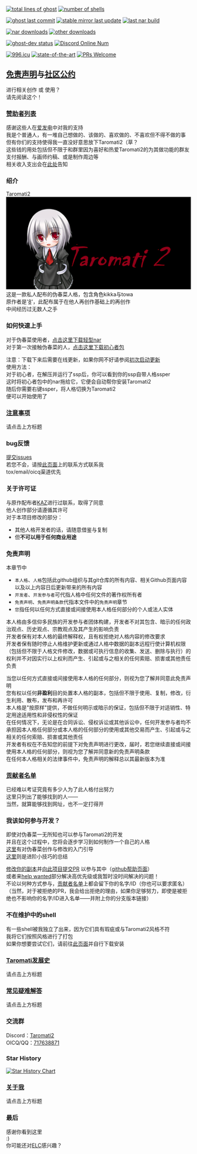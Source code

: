 [![total lines of ghost](https://img.shields.io/tokei/lines/github/Taromati2/ghost?label=total%20lines%20of%20ghost)]( https://github.com/Taromati2/ghost )
[![number of shells](https://img.shields.io/github/directory-file-count/Taromati2/shell?label=number%20of%20shells&type=dir)]( https://github.com/Taromati2/Taromati2/releases/tag/shell_list )

[![ghost last commit](https://img.shields.io/github/last-commit/Taromati2/ghost?label=ghost%20last%20commit)]( https://github.com/Taromati2/ghost )
[![stable mirror last update](https://img.shields.io/github/last-commit/Taromati2/stable-mirror?label=stable%20mirror%20last%20update)]( https://github.com/Taromati2/stable-mirror )
[![last nar build](https://img.shields.io/github/release-date/Taromati2/package-factory?label=last%20nar%20build)]( https://github.com/Taromati2/package-factory )

[![nar downloads](https://img.shields.io/github/downloads/Taromati2/package-factory/total?label=nar%20downloads)]( https://github.com/Taromati2/Taromati2/releases/tag/ghost )
[![other downloads](https://img.shields.io/github/downloads/Taromati2/Taromati2/total?label=other%20downloads)]( https://github.com/Taromati2/Taromati2/releases )

[![ghost-dev status](https://img.shields.io/github/workflow/status/Taromati2/ghost/auto%20check?label=ghost-dev)]( https://github.com/Taromati2/ghost/actions/workflows/auto_check.yml ) [![Discord Online Num](https://img.shields.io/discord/886249817536348160?label=discord)]( https://bit.ly/TaroDiscordServer )

[![996.icu]( https://img.shields.io/badge/link-996.icu-red.svg )]( https://996.icu )
[![state-of-the-art](https://img.shields.io/static/v1?label=state-of-the-art&message=shitcode&color=7B5804)]( https://github.com/trekhleb/state-of-the-art-shitcode )
[![PRs Welcome](https://img.shields.io/badge/PRs-welcome-brightgreen.svg)](http://makeapullrequest.com)

## [免责声明]( #免责声明 )与[社区公约]( https://github.com/Taromati2/.github/blob/master/CODE_OF_CONDUCT.md )  
进行相关创作 或 使用？  
请先阅读这个！  
### [赞助者列表]( ./docs/Sponsor_list.md )  
感谢这些人在[爱发电]( https://afdian.net/@steve02081504 )中对我的支持  
我是个普通人，有一堆自己想做的、该做的、喜欢做的、不喜欢但不得不做的事  
但有你们的支持使得我一直没好意思放下Taromati2（草？  
这些钱的用处包括但不限于和群里因为喜好和热爱Taromati2的为其做功能的群友支付报酬、与画师约稿、或是制作周边等  
相关收入支出会在[此处]( ./docs/moneyIO.md )告知  

### 绍介  
Taromati2  
![简介图加载中]( https://github.com/Taromati2/other/raw/master/github/repository-open-graph.png )  
这是一款私人配布的伪春菜人格，包含角色kikka与towa  
原作者是'[8]( http://unvollendet.web.fc2.com/ )'，此配布属于在他人再创作基础上的再创作  
中间经历过无数人之手  
  
### 如何快速上手  
对于伪春菜使用者，[点击这里下载轻型nar]( https://bit.ly/TaroNar )  
对于第一次接触伪春菜的人，[点击这里下载初心者包]( https://bit.ly/TaroStartPak )  
  
注意：下载下来后需要在线更新，如果你网不好请参阅[初次启动更新]( ./docs/points_for_attention.md#%E4%B8%80%E5%88%9D%E6%AC%A1%E5%90%AF%E5%8A%A8%E6%9B%B4%E6%96%B0 )  
使用方法：  
对于初心者，在解压并运行了ssp后，你可以看到你的ssp自带人格ssper  
这时将初心者包中的nar拖给它，它便会自动帮你安装Taromati2  
随后你需要右键ssper，将人格切换为Taromati2  
便可以开始使用了  

### [注意事项]( ./docs/points_for_attention.md )  
请点击上方标题  

### bug反馈  
[提交issues]( https://github.com/Taromati2/Taromati2/issues/new?assignees=steve02081504&labels=bug&template=bug-report.md&title=a+bug )  
若您不会，请按[此页面]( https://steve02081504.github.io/about )上的联系方式联系我  
tox/email/oicq渠道优先  

### 关于许可证  
与原作配布者[KAZ]( http://unvollendet.web.fc2.com/ )进行过联系，取得了同意  
他人创作部分请遵循其许可  
对于本项目修改的部分：  
- 其他人格开发者的话，请随意借鉴与复制  
- 但**不可以用于任何商业用途**  

### 免责声明  
本章节中  
- `本人格`、`人格`包括此github组织与其git仓库的所有内容、相关Github页面内容以及以上内容日后更新带来的所有内容  
- `开发者`、`开发参与者`可代指人格中任何文件的著作权所有者  
- `免责声明`、`免责声明条款`代指本文件中的`免责声明`章节  
- `您`指任何以任何方式直接或间接使用本人格任何部分的个人或法人实体  

本人格由多信仰多民族的开发参与者团体构建，开发者不对其包含、暗示的任何政治观点、历史观点、宗教观点及其产生的影响负责  
开发者保有对本人格的最终解释权，且有权拒绝对人格内容的修改要求  
开发者保有随时停止人格维护更新或通过人格中数据的副本远程行使计算机权限（包括但不限于人格文件修改，数据或可执行信息的收集、发送、删除与执行）的权利并不对因实行以上权利而产生、引起或与之相关的任何索赔、损害或其他责任负责  

当您以任何方式直接或间接使用本人格的任何部分，则视为您了解并同意此免责声明  
您有权以任何**非盈利**目的处置本人格的副本，包括但不限于使用、复制，修改，衍生利用、散布，发布和再许可  
本人格是"按原样"提供，不做任何明示或暗示的保证，包括但不限于对适销性、特定用途适用性和非侵权性的保证  
在任何情况下，无论是在合同诉讼、侵权诉讼或其他诉讼中，任何开发参与者均不承担因本人格任何部分或本人格的任何部分的使用或其他交易而产生、引起或与之相关的任何索赔、损害或其他责任  
开发者有权在不告知您的前提下对免责声明进行更改，届时，若您继续直接或间接使用本人格的任何部分，则视为您了解并同意新的免责声明条款  
在任何本人格相关的法律事件中，免责声明的解释总以其最新版本为准  

### [贡献者名单]( ./docs/CONTRIBUTORS.md )  
已经难以考证究竟有多少人为了此人格付出努力  
这里只列出了能够找到的人——  
当然，就算能够找到网址，也不一定打得开  

### 我该如何参与开发？  
即使对伪春菜一无所知也可以参与Taromati2的开发  
并且在这个过程中，您将会逐步学习到如何制作一个自己的人格  
[这里]( ./docs/entry_guidance.md )有对伪春菜创作与修改的入门引导  
[这里]( ./docs/advanced_skills.md )则是进阶小技巧的总结  
  
[修改你的副本]( ./docs/fork.md )并[向此项目提交PR]( https://docs.github.com/cn/github/collaborating-with-pull-requests/proposing-changes-to-your-work-with-pull-requests/creating-a-pull-request-from-a-fork )
以参与其中（[github帮助页面]( https://help.github.com/cn )）  
或者来[help wanted]( ./docs/help_wanted.md )部分解决高优先级或我暂时没时间解决的问题！  
不论以何种方式参与，[贡献者名单]( CONTRIBUTORS.md )上都会留下你的名字/ID（你也可以要求匿名）  
（当然，对于被拒绝的PR，我会给出拒绝的理由，如果你足够努力，即使是被拒绝也不影响你的名字/ID进入名单——并附上你的分支版本链接）  

### 不在维护中的shell  
有一些shell被我独立了出来，因为它们具有瑕疵或与Taromati2风格不符  
我将它们按照风格进行了打包  
如果你想要尝试它们，请前往[此页面]( https://github.com/Taromati2/Taromati2/releases/tag/not_under_maintenance_shells )并自行下载安装  

### [Taromati发展史]( ./docs/history_of_Taromati.md )  
请点击上方标题  

### [常见疑难解答]( ./docs/Q&A.md )  
请点击上方标题  

### 交流群  
Discord：[Taromati2]( https://bit.ly/TaroDiscordServer )  
OICQ/QQ：[717638871]( https://bit.ly/TaroOicqGroup )  

### Star History  
[![Star History Chart](https://api.star-history.com/svg?repos=Taromati2/Taromati2)](https://star-history.com/#Taromati2/Taromati2)  

### [关于我]( https://steve02081504.github.io/about )  
请点击上方标题  

### 最后  
感谢你看到这里  
:)  
你可能还对[ELC]( https://github.com/steve02081504/ELC )感兴趣？  
